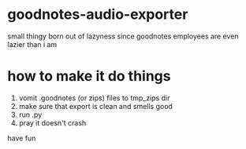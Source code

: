 # goodnotes-audio-exporter
small thingy born out of lazyness since goodnotes employees are even lazier than i am

# how to make it do things
1. vomit .goodnotes (or zips) files to tmp_zips dir
2. make sure that export is clean and smells good
3. run .py
4. pray it doesn't crash

have fun
